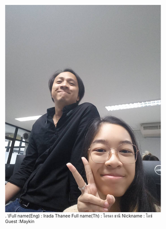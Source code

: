 ![alt text for screen readers](IMG_3418.JPG "Text to show on mouseover").
\\Full name(Eng) : Irada Thanee
Full name(Th) :  ไอรดา ธานี
Nickname : ไอซ์
Guest :Maykin
